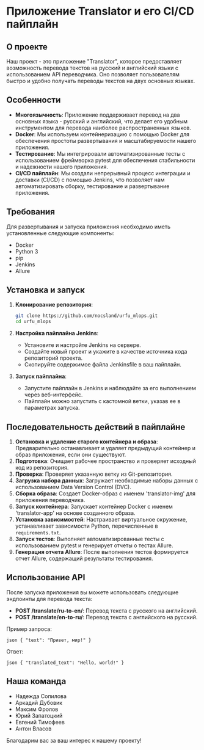 # Приложение Translator и его CI/CD пайплайн

## О проекте

Наш проект - это приложение "Translator", которое предоставляет возможность перевода текстов на русский и английский
языки с использованием API переводчика. Оно позволяет пользователям быстро и удобно получать переводы текстов на двух
основных языках.

## Особенности

- **Многоязычность**: Приложение поддерживает перевод на два основных языка - русский и английский, что делает его
  удобным инструментом для перевода наиболее распространенных языков.
- **Docker**: Мы используем контейнеризацию с помощью Docker для обеспечения простоты развертывания и масштабируемости
  нашего приложения.
- **Тестирование**: Мы интегрировали автоматизированные тесты с использованием фреймворка pytest для обеспечения
  стабильности и надежности нашего приложения.
- **CI/CD пайплайн**: Мы создали непрерывный процесс интеграции и доставки (CI/CD) с помощью Jenkins, что позволяет нам
  автоматизировать сборку, тестирование и развертывание приложения.

## Требования

Для развертывания и запуска приложения необходимо иметь установленные следующие компоненты:

- Docker
- Python 3
- pip
- Jenkins
- Allure

## Установка и запуск

1. **Клонирование репозитория**:
   ```bash
   git clone https://github.com/nocsland/urfu_mlops.git
   cd urfu_mlops
   ```

2. **Настройка пайплайна Jenkins**:
    - Установите и настройте Jenkins на сервере.
    - Создайте новый проект и укажите в качестве источника кода репозиторий проекта.
    - Скопируйте содержимое файла Jenkinsfile в ваш пайплайн.

3. **Запуск пайплайна**:
    - Запустите пайплайн в Jenkins и наблюдайте за его выполнением через веб-интерфейс.
    - Пайплайн можно запустить с кастомной ветки, указав ее в параметрах запуска.

## Последовательность действий в пайплайне

1. **Остановка и удаление старого контейнера и образа**: Предварительно останавливает и удаляет предыдущий контейнер и
   образ приложения, если они существуют.
2. **Подготовка**: Очищает рабочее пространство и проверяет исходный код из репозитория.
3. **Проверка**: Проверяет указанную ветку из Git-репозитория.
4. **Загрузка набора данных**: Загружает необходимые наборы данных с использованием Data Version Control (DVC).
5. **Сборка образа**: Создает Docker-образ с именем 'translator-img' для приложения переводчика.
6. **Запуск контейнера**: Запускает контейнер Docker с именем 'translator-app' на основе созданного образа.
7. **Установка зависимостей**: Настраивает виртуальное окружение, устанавливает зависимости Python, перечисленные
   в `requirements.txt`.
8. **Запуск тестов**: Выполняет автоматизированные тесты с использованием pytest и генерирует отчеты о тестах Allure.
9. **Генерация отчета Allure**: После выполнения тестов формируется отчет Allure, содержащий результаты тестирования.

## Использование API

После запуска приложения вы можете использовать следующие эндпоинты для перевода текста:
   
- **POST /translate/ru-to-en/**: Перевод текста с русского на английский.
- **POST /translate/en-to-ru/**: Перевод текста с английского на русский.

Пример запроса:
```
json { "text": "Привет, мир!" }
```

Ответ:
```
json { "translated_text": "Hello, world!" }
```

## Наша команда

- Надежда Сопилова
- Аркадий Дубовик
- Максим Фролов
- Юрий Запатоцкий
- Евгений Тимофеев
- Антон Власов

Благодарим вас за ваш интерес к нашему проекту!

